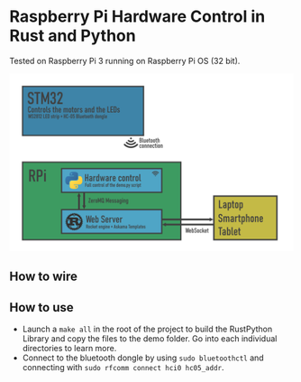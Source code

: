 # Raspberry Pi Hardware Control in Rust and Python

Tested on Raspberry Pi 3 running on Raspberry Pi OS (32 bit).

![Smarphone Screenshot](Documentation/architecture.png)

## How to wire



## How to use

- Launch a `make all` in the root of the project to build the RustPython Library and copy the files to the demo folder. Go into each individual directories to learn more. 
- Connect to the bluetooth dongle by using `sudo bluetoothctl` and connecting with `sudo rfcomm connect hci0 hc05_addr`.